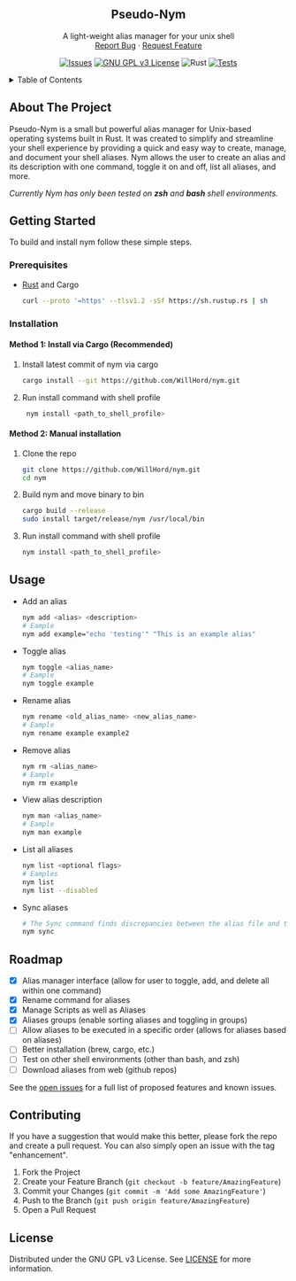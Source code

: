 <!-- PROJECT LOGO -->
<div align="center">
  <!-- TODO: Add an image here -->
  <!-- <a href="https://github.com/WillHord/nym"> -->
  <!--   <img src="images/logo.png" alt="Logo" width="80" height="80"> -->
  <!-- </a> -->

<h2 align="center">Pseudo-Nym</h2>

  <p align="center">
    A light-weight alias manager for your unix shell
    <br />
    <a href="https://github.com/WillHord/nym/issues/new?labels=bug&template=bug-report---.md">Report Bug</a>
    ·
    <a href="https://github.com/WillHord/nym/issues/new?labels=enhancement&template=feature-request---.md">Request Feature</a>
  </p>

[![Issues][issues-shield]][issues-url]
[![GNU GPL v3 License][license-shield]][license-url]
![Rust](https://img.shields.io/badge/rust-%23000000.svg?style=for-the-badge&logo=rust&logoColor=white)
[![Tests](https://github.com/WillHord/nym/actions/workflows/rust.yml/badge.svg)](https://github.com/WillHord/nym/actions/workflows/rust.yml)

</div>

<!-- TABLE OF CONTENTS -->
<details>
  <summary>Table of Contents</summary>
  <ol>
    <li>
      <a href="#about-the-project">About The Project</a>
    </li>
    <li>
      <a href="#getting-started">Getting Started</a>
      <ul>
        <li><a href="#prerequisites">Prerequisites</a></li>
        <li><a href="#installation">Installation</a></li>
      </ul>
    </li>
    <li><a href="#usage">Usage</a></li>
    <li><a href="#roadmap">Roadmap</a></li>
    <li><a href="#contributing">Contributing</a></li>
    <li><a href="#license">License</a></li>
    <!-- <li><a href="#contact">Contact</a></li> -->
    <!-- <li><a href="#acknowledgments">Acknowledgments</a></li> -->
  </ol>
</details>

<!-- ABOUT THE PROJECT -->

## About The Project

Pseudo-Nym is a small but powerful alias manager for Unix-based operating systems built in Rust. It was created to simplify and streamline your shell experience by providing a quick and easy way to create, manage, and document your shell aliases. Nym allows the user to create an alias and its description with one command, toggle it on and off, list all aliases, and more.

_Currently Nym has only been tested on **zsh** and **bash** shell environments._

<!-- GETTING STARTED -->

## Getting Started

To build and install nym follow these simple steps.

### Prerequisites

- [Rust](https://www.rust-lang.org/tools/install) and Cargo

  ```sh
  curl --proto '=https' --tlsv1.2 -sSf https://sh.rustup.rs | sh
  ```

### Installation

#### Method 1: Install via Cargo (Recommended)

1. Install latest commit of nym via cargo
   ```bash
   cargo install --git https://github.com/WillHord/nym.git
   ```

1. Run install command with shell profile
   ```bash
    nym install <path_to_shell_profile>
   ```


#### Method 2: Manual installation

1. Clone the repo

   ```sh
   git clone https://github.com/WillHord/nym.git
   cd nym
   ```

2. Build nym and move binary to bin

   ```sh
   cargo build --release
   sudo install target/release/nym /usr/local/bin
   ```

3. Run install command with shell profile

   ```sh
   nym install <path_to_shell_profile>
   ```

<!-- USAGE EXAMPLES -->

## Usage

- Add an alias

  ```sh
  nym add <alias> <description>
  # Eample
  nym add example="echo 'testing'" "This is an example alias"
  ```

- Toggle alias

  ```sh
  nym toggle <alias_name>
  # Eample
  nym toggle example
  ```

- Rename alias

  ```sh
  nym rename <old_alias_name> <new_alias_name>
  # Eample
  nym rename example example2
  ```

- Remove alias

  ```sh
  nym rm <alias_name>
  # Eample
  nym rm example
  ```

- View alias description

  ```sh
  nym man <alias_name>
  # Eample
  nym man example
  ```

- List all aliases

  ```sh
  nym list <optional flags>
  # Eamples
  nym list
  nym list --disabled
  ```

- Sync aliases

  ```sh
  # The Sync command finds discrepancies between the alias file and the json config file and updates accordingly
  nym sync
  ```

<!-- ROADMAP -->

## Roadmap

- [x] Alias manager interface (allow for user to toggle, add, and delete all within one command)
- [x] Rename command for aliases
- [x] Manage Scripts as well as Aliases
- [x] Aliases groups (enable sorting aliases and toggling in groups)
- [ ] Allow aliases to be executed in a specific order (allows for aliases based on aliases)
- [ ] Better installation (brew, cargo, etc.)
- [ ] Test on other shell environments (other than bash, and zsh)
- [ ] Download aliases from web (github repos)

See the [open issues](https://github.com/WillHord/nym/issues) for a full list of proposed features and known issues.

<!-- CONTRIBUTING -->

## Contributing

If you have a suggestion that would make this better, please fork the repo and create a pull request. You can also simply open an issue with the tag "enhancement".

1. Fork the Project
2. Create your Feature Branch (`git checkout -b feature/AmazingFeature`)
3. Commit your Changes (`git commit -m 'Add some AmazingFeature'`)
4. Push to the Branch (`git push origin feature/AmazingFeature`)
5. Open a Pull Request

<!-- LICENSE -->

## License

Distributed under the GNU GPL v3 License. See [LICENSE](https://github.com/WillHord/nym/blob/main/LICENSE) for more information.

<!-- MARKDOWN LINKS & IMAGES -->
<!-- https://www.markdownguide.org/basic-syntax/#reference-style-links -->

[issues-shield]: https://img.shields.io/github/issues/WillHord/nym.svg?style=for-the-badge
[issues-url]: https://github.com/WillHord/nym/issues
[license-shield]: https://img.shields.io/github/license/github_username/repo_name.svg?style=for-the-badge
[license-url]: https://github.com/github_username/repo_name/blob/master/LICENSE.txt
